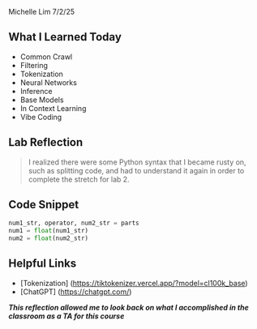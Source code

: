 Michelle Lim 7/2/25

## What I Learned Today
- Common Crawl
- Filtering 
- Tokenization 
- Neural Networks
- Inference
- Base Models
- In Context Learning
- Vibe Coding


## Lab Reflection
>I realized there were some Python syntax that I became rusty on, such as splitting code, and had to understand it again in order to complete the stretch for lab 2. 


## Code Snippet 
```python 
num1_str, operator, num2_str = parts
num1 = float(num1_str)
num2 = float(num2_str)
```


## Helpful Links
- [Tokenization] (https://tiktokenizer.vercel.app/?model=cl100k_base)
- [ChatGPT] (https://chatgpt.com/)

***This reflection allowed me to look back on what I accomplished in the classroom as a TA for this course***
